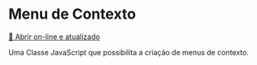 # Menu de Contexto

[📄 Abrir on-line e atualizado](https://valeriohasman.github.io/MenuContexto/contexto.html)

Uma Classe JavaScript que possibilita a criação de menus de contexto.